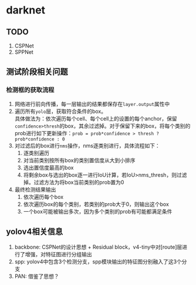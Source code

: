 # darknet

## TODO
1. CSPNet
2. SPPNet

## 测试阶段相关问题

### 检测框的获取流程
1. 网络进行前向传播，每一层输出的结果都保存在`layer.output`属性中
2. 遍历所有`yolo`层，获取符合条件的box。<br>
    具体做法为：依次遍历每个cell、每个cell上的设置的每个anchor，保留`confidence>thresh`的box，其余过滤掉。对于保留下来的box，将每个类别的prob进行如下更新操作：`prob = prob*confidence > thresh ? prob*confidence : 0`
3. 对过滤后的box进行`nms`操作，nms逐类别进行，具体流程如下：
   1. 逐类别遍历
   2. 对当前类别按所有box的类别置信度从大到小排序
   3. 选出置信度最高的box
   4. 将剩余box与选出的box逐一进行IoU计算，若IoU>nms_thresh，则过滤掉。过滤方法为将box当前类别的prob置为0
4. 最终检测结果输出
    1. 依次遍历每个box
    2. 依次遍历box的每个类别，若类别的prob大于0，则输出这个box
    3. 一个box可能被输出多次，因为多个类别的prob有可能都满足条件

## yolov4相关信息

1. backbone: CSPNet的设计思想 + Residual block，v4-tiny中对[route]层进行了增强，对特征图进行分组输出
2. spp: yolov4中包含3个检测分支，spp模块输出的特征图分别融入了这3个分支
3. PAN: 借鉴了思想？